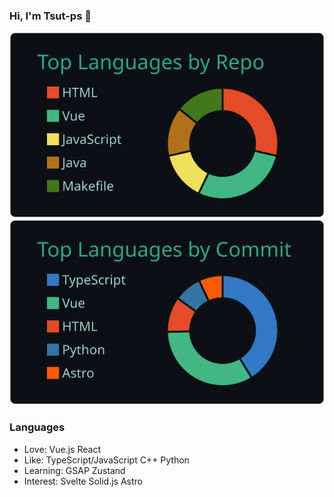 ### Hi, I'm Tsut-ps 👋

[![](https://raw.githubusercontent.com/Tsut-ps/Tsut-ps/main/profile-summary-card-output/gotham/1-repos-per-language.svg)](https://github.com/vn7n24fzkq/github-profile-summary-cards) [![](https://raw.githubusercontent.com/Tsut-ps/Tsut-ps/main/profile-summary-card-output/gotham/2-most-commit-language.svg)](https://github.com/vn7n24fzkq/github-profile-summary-cards)

### Languages
- Love: Vue.js React
- Like: TypeScript/JavaScript C++ Python
- Learning: GSAP Zustand
- Interest: Svelte Solid.js Astro
